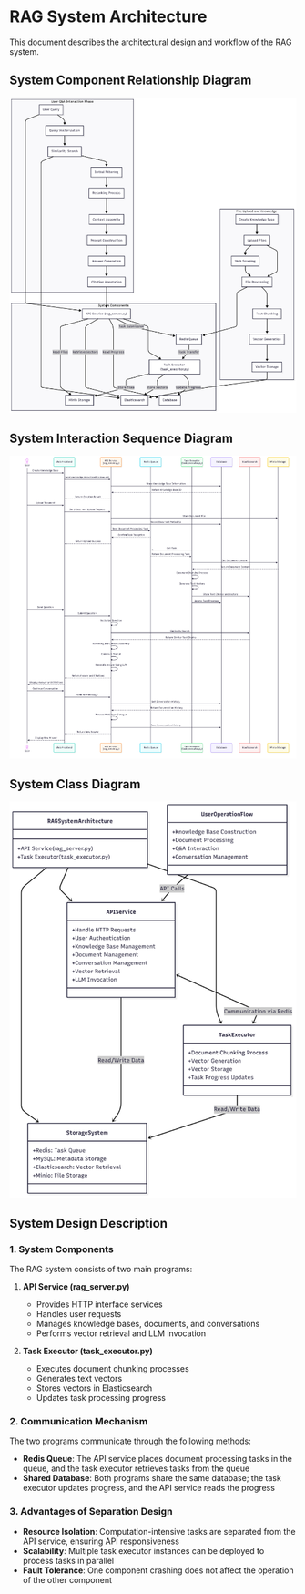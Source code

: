 # RAG System Architecture

This document describes the architectural design and workflow of the RAG system.

## System Component Relationship Diagram

![System Component Relationship Diagram](images/System_Component_Relationship.png)

## System Interaction Sequence Diagram

![System Interaction Sequence Diagram](images/System_Interaction_Sequence.png)

## System Class Diagram

![System Class Diagram](images/System_Class.png)

## System Design Description

### 1. System Components

The RAG system consists of two main programs:

1. **API Service (rag_server.py)**
   - Provides HTTP interface services
   - Handles user requests
   - Manages knowledge bases, documents, and conversations
   - Performs vector retrieval and LLM invocation

2. **Task Executor (task_executor.py)**
   - Executes document chunking processes
   - Generates text vectors
   - Stores vectors in Elasticsearch
   - Updates task processing progress

### 2. Communication Mechanism

The two programs communicate through the following methods:

- **Redis Queue**: The API service places document processing tasks in the queue, and the task executor retrieves tasks from the queue
- **Shared Database**: Both programs share the same database; the task executor updates progress, and the API service reads the progress

### 3. Advantages of Separation Design

- **Resource Isolation**: Computation-intensive tasks are separated from the API service, ensuring API responsiveness
- **Scalability**: Multiple task executor instances can be deployed to process tasks in parallel
- **Fault Tolerance**: One component crashing does not affect the operation of the other component